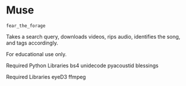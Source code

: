 # Muse
`fear_the_forage`

Takes a search query, downloads videos, rips audio, identifies the song, and tags accordingly.

For educational use only.

Required Python Libraries
bs4
unidecode
pyacoustid
blessings

Required Libraries
eyeD3
ffmpeg

